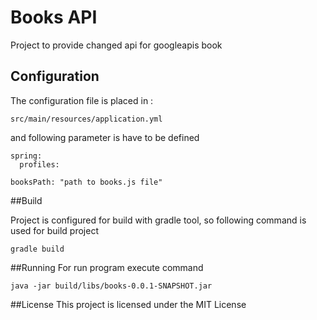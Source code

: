 # Books API

Project to provide changed api for googleapis book

## Configuration

The configuration file is placed in : 

```
src/main/resources/application.yml
```

and following parameter is have to be defined


```
spring:
  profiles:

booksPath: "path to books.js file"
```

##Build

Project is configured for build with gradle tool, 
so following command is used for build project

```
gradle build
```

##Running
For run program execute command

```
java -jar build/libs/books-0.0.1-SNAPSHOT.jar
```

##License
This project is licensed under the MIT License

